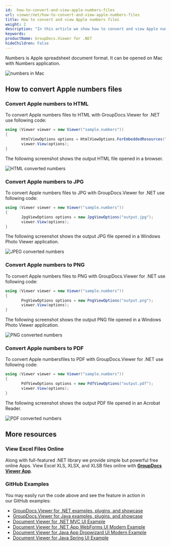```yaml
---
id:  how-to-convert-and-view-apple-numbers-files
url: viewer/net/how-to-convert-and-view-apple-numbers-files
title: How to convert and view Apple numbers files
weight: 2
description: "In this article we show how to convert and view Apple numbers files with GroupDocs.Viewer within your .NET applications."
keywords: 
productName: GroupDocs.Viewer for .NET
hideChildren: False
---
```

Numbers is Apple spreadsheet document format. It can be opened on Mac with Numbers application.

![numbers in Mac](viewer/net/images/how-to-convert-and-view-apple-numbers-files/numbers-in-mac.png)

## How to convert Apple numbers files

### Convert Apple numbers to HTML

To convert Apple numbers files to HTML with GroupDocs.Viewer for .NET use following code:

```csharp
using (Viewer viewer = new Viewer("sample.numbers"))
{
       HtmlViewOptions options = HtmlViewOptions.ForEmbeddedResources("output.html");
       viewer.View(options);
}
```

The following screenshot shows the output HTML file opened in a browser.

![HTML converted numbers](viewer/net/images/how-to-convert-and-view-apple-numbers-files/numbers-in-html.png)

### Convert Apple numbers to JPG

To convert Apple numbers files to JPG with GroupDocs.Viewer for .NET use following code:

```csharp
using (Viewer viewer = new Viewer("sample.numbers"))
{
       JpgViewOptions options = new JpgViewOptions("output.jpg");
       viewer.View(options);
}
```

The following screenshot shows the output JPG file opened in a Windows Photo Viewer application.

![JPEG converted numbers](viewer/net/images/how-to-convert-and-view-apple-numbers-files/numbers-in-jpg.png)

### Convert Apple numbers to PNG

To convert Apple numbers files to PNG with GroupDocs.Viewer for .NET use following code:

```csharp
using (Viewer viewer = new Viewer("sample.numbers"))
{
       PngViewOptions options = new PngViewOptions("output.png");
       viewer.View(options);
}
```

The following screenshot shows the output PNG file opened in a Windows Photo Viewer application.

![PNG converted numbers](viewer/net/images/how-to-convert-and-view-apple-numbers-files/numbers-in-png.png)

### Convert Apple numbers to PDF

To convert Apple numbersfiles to PDF with GroupDocs.Viewer for .NET use following code:

```csharp
using (Viewer viewer = new Viewer("sample.numbers"))
{
       PdfViewOptions options = new PdfViewOptions("output.pdf");
       viewer.View(options);
}
```

The following screenshot shows the output PDF file opened in an Acrobat Reader.

![PDF converted numbers](viewer/net/images/how-to-convert-and-view-apple-numbers-files/numbers-in-pdf.png)

## More resources

### View Excel Files Online

Along with full-featured .NET library we provide simple but powerful free online Apps.
View Excel XLS, XLSX, and XLSB files online with **[GroupDocs Viewer App](https://products.groupdocs.app/viewer/excel)**.

### GitHub Examples

You may easily run the code above and see the feature in action in our GitHub examples:

* [GroupDocs.Viewer for .NET examples, plugins, and showcase](https://github.com/groupdocs-viewer/GroupDocs.Viewer-for-.NET)
* [GroupDocs.Viewer for Java examples, plugins, and showcase](https://github.com/groupdocs-viewer/GroupDocs.Viewer-for-Java)
* [Document Viewer for .NET MVC UI Example](https://github.com/groupdocs-viewer/GroupDocs.Viewer-for-.NET-MVC)
* [Document Viewer for .NET App WebForms UI Modern Example](https://github.com/groupdocs-viewer/GroupDocs.Viewer-for-.NET-WebForms)
* [Document Viewer for Java App Dropwizard UI Modern Example](https://github.com/groupdocs-viewer/GroupDocs.Viewer-for-Java-Dropwizard)
* [Document Viewer for Java Spring UI Example](https://github.com/groupdocs-viewer/GroupDocs.Viewer-for-Java-Spring)
